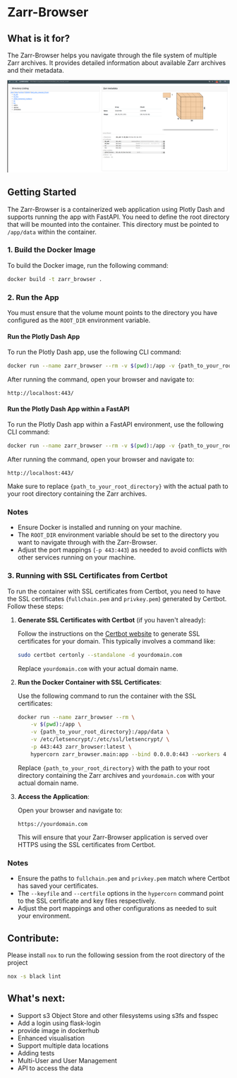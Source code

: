 # Zarr-Browser

## What is it for?
The Zarr-Browser helps you navigate through the file system of multiple Zarr archives. It provides detailed information about available Zarr archives and their metadata.

![Screenshot Zarr-Browser](image/screenshot.png)


## Getting Started

The Zarr-Browser is a containerized web application using Plotly Dash and supports running the app with FastAPI. You need to define the root directory that will be mounted into the container. This directory must be pointed to `/app/data` within the container.

### 1. Build the Docker Image

To build the Docker image, run the following command:

```bash
docker build -t zarr_browser .
```

### 2. Run the App

You must ensure that the volume mount points to the directory you have configured as the `ROOT_DIR` environment variable.

#### Run the Plotly Dash App

To run the Plotly Dash app, use the following CLI command:

```bash
docker run --name zarr_browser --rm -v $(pwd):/app -v {path_to_your_root_directory}:/app/data -p 443:443 zarr_browser:latest python3 /app/zarr_browser/app.py
```

After running the command, open your browser and navigate to:

```
http://localhost:443/
```

#### Run the Plotly Dash App within a FastAPI

To run the Plotly Dash app within a FastAPI environment, use the following CLI command:

```bash
docker run --name zarr_browser --rm -v $(pwd):/app -v {path_to_your_root_directory}:/app/data -p 443:443 zarr_browser:latest hypercorn zarr_browser.main:app --bind 0.0.0.0:443 --workers 4
```

After running the command, open your browser and navigate to:

```
http://localhost:443/
```

Make sure to replace `{path_to_your_root_directory}` with the actual path to your root directory containing the Zarr archives.

### Notes

- Ensure Docker is installed and running on your machine.
- The `ROOT_DIR` environment variable should be set to the directory you want to navigate through with the Zarr-Browser.
- Adjust the port mappings (`-p 443:443`) as needed to avoid conflicts with other services running on your machine.

### 3. Running with SSL Certificates from Certbot

To run the container with SSL certificates from Certbot, you need to have the SSL certificates (`fullchain.pem` and `privkey.pem`) generated by Certbot. Follow these steps:

1. **Generate SSL Certificates with Certbot** (if you haven't already):

   Follow the instructions on the [Certbot website](https://certbot.eff.org/) to generate SSL certificates for your domain. This typically involves a command like:

   ```bash
   sudo certbot certonly --standalone -d yourdomain.com
   ```

   Replace `yourdomain.com` with your actual domain name.

2. **Run the Docker Container with SSL Certificates**:

   Use the following command to run the container with the SSL certificates:

   ```bash
   docker run --name zarr_browser --rm \
       -v $(pwd):/app \
       -v {path_to_your_root_directory}:/app/data \
       -v /etc/letsencrypt/:/etc/ssl/letsencrypt/ \
       -p 443:443 zarr_browser:latest \
       hypercorn zarr_browser.main:app --bind 0.0.0.0:443 --workers 4 --keyfile /etc/ssl/letsencrypt/live/yourdomain.com/privkey.pem --certfile /etc/ssl/letsencrypt/live/yourdomain.com/fullchain.pem
   ```

   Replace `{path_to_your_root_directory}` with the path to your root directory containing the Zarr archives and `yourdomain.com` with your actual domain name.

3. **Access the Application**:

   Open your browser and navigate to:

   ```
   https://yourdomain.com
   ```

   This will ensure that your Zarr-Browser application is served over HTTPS using the SSL certificates from Certbot.

### Notes

- Ensure the paths to `fullchain.pem` and `privkey.pem` match where Certbot has saved your certificates.
- The `--keyfile` and `--certfile` options in the `hypercorn` command point to the SSL certificate and key files respectively.
- Adjust the port mappings and other configurations as needed to suit your environment.

## Contribute:

Please install `nox` to run the following session from the root directory of the project

```bash
nox -s black lint
```

## What's next: 

- Support s3 Object Store and other filesystems using s3fs and fsspec
- Add a login using flask-login
- provide image in dockerhub
- Enhanced visualisation
- Support multiple data locations
- Adding tests
- Multi-User and User Management
- API to access the data
